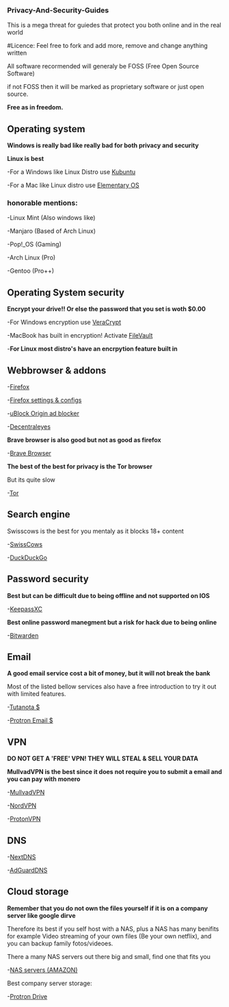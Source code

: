 ### Privacy-And-Security-Guides
This is a mega threat for guiedes that protect you both online and in the real world

#Licence: Feel free to fork and add more, remove and change anything written

All software recormended will generaly be FOSS (Free Open Source Software) 

if not FOSS then it will be marked as proprietary software or just open source.


**Free as in freedom.**

## Operating system

**Windows is really bad like really bad for both privacy and security**

**Linux is best**


-For a Windows like Linux Distro use
[Kubuntu](https://kubuntu.org/)

-For a Mac like Linux distro use [Elementary OS](https://elementary.io/)


### honorable mentions:

-Linux Mint (Also windows like)

-Manjaro (Based of Arch Linux)

-Pop!_OS (Gaming)

-Arch Linux (Pro)

-Gentoo (Pro++)


## Operating System security

**Encrypt your drive!! Or else the password that you set is woth $0.00**

-For Windows encryption use [VeraCrypt](https://www.veracrypt.fr/code/VeraCrypt/)

-MacBook has built in encryption! Activate [FileVault](https://support.apple.com/en-us/HT204837)

-**For Linux most distro's have an encrpytion feature built in**


## Webbrowser & addons

-[Firefox](https://www.mozilla.org/en-US/firefox/new/)

-[Firefox settings & configs](https://github.com/LalleSX/Privacy-And-Security-Guides/blob/713fe5603472a587b4debb133a94cba48b798ceb/prefs.js)

-[uBlock Origin ad blocker](https://addons.mozilla.org/en-US/firefox/addon/ublock-origin/)

-[Decentraleyes](https://addons.mozilla.org/en-US/firefox/addon/decentraleyes/)

**Brave browser is also good but not as good as firefox**

-[Brave Browser](https://brave.com/)

**The best of the best for privacy is the Tor browser**

But its quite slow

-[Tor](https://www.torproject.org/)

## Search engine

Swisscows is the best for you mentaly as it blocks 18+ content

-[SwissCows](https://swisscows.com/)

-[DuckDuckGo](https://duckduckgo.com/)

## Password security

**Best but can be difficult due to being offline and not supported on IOS**

-[KeepassXC](https://keepassxc.org/)

**Best online password manegment but a risk for hack due to being online**

-[Bitwarden](https://bitwarden.com/)

## Email

**A good email service cost a bit of money, but it will not break the bank**

Most of the listed bellow services also have a free introduction to try it out with limited features.

-[Tutanota $](https://tutanota.com/)

-[Protron Email $](https://proton.me/)

## VPN

**DO NOT GET A 'FREE' VPN! THEY WILL STEAL & SELL YOUR DATA**

**MullvadVPN is the best since it does not require you to submit a email and you can pay with monero**

-[MullvadVPN](https://mullvad.net/en/)

-[NordVPN](https://nordvpn.com/)

-[ProtonVPN](https://protonvpn.com/)

## DNS

-[NextDNS](https://nextdns.io/)

-[AdGuardDNS](https://adguard-dns.io/en/welcome.html)


## Cloud storage

**Remember that you do not own the files yourself if it is on a company server like google dirve**

Therefore its best if you self host with a NAS, plus a NAS has many benifits for example Video streaming of your own files (Be your own netflix), and you can backup family fotos/videoes.

There a many NAS servers out there big and small, find one that fits you

-[NAS servers (AMAZON)](https://www.amazon.com/s?k=NAS)

Best company server storage:

-[Protron Drive](https://proton.me/drive)
